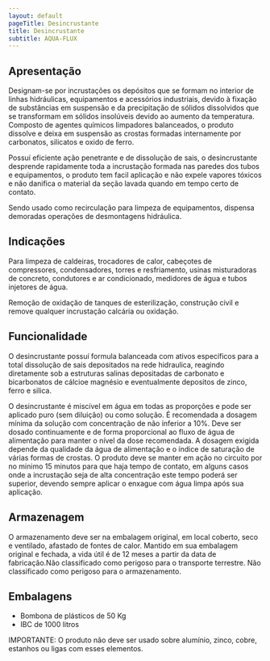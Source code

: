 ```yaml
---
layout: default
pageTitle: Desincrustante
title: Desincrustante
subtitle: AQUA-FLUX
---
```


## Apresentação

Designam-se por incrustações os depósitos que se formam no interior de linhas hidráulicas, equipamentos e acessórios industriais, devido à fixação de substâncias em suspensão e da precipitação de sólidos dissolvidos que se transformam em sólidos insolúveis devido ao aumento da temperatura. 
Composto de agentes químicos limpadores balanceados, o produto dissolve e deixa em suspensão as crostas formadas internamente por carbonatos, silicatos e oxido de ferro.

Possuí eficiente ação penetrante e de dissolução de sais, o desincrustante desprende rapidamente toda a incrustação formada nas paredes dos tubos e equipamentos, o produto tem facil aplicação e não expele vapores tóxicos e não danifica o material da seção lavada quando em tempo certo de contato.

Sendo usado como recirculação para limpeza de equipamentos, dispensa demoradas operações de desmontagens hidráulica.

## Indicações

Para limpeza de caldeiras, trocadores de calor, cabeçotes de compressores, condensadores, torres e resfriamento, usinas misturadoras de concreto, condutores e ar condicionado, medidores de água e tubos injetores de água.

Remoção de oxidação de tanques de esterilização, construção civil e remove qualquer incrustação calcária ou oxidação.

## Funcionalidade
O desincrustante possuí formula balanceada com ativos específicos para a total dissolução de sais depositados na rede hidraulica, reagindo diretamente sob a estruturas salinas depositadas de carbonato e bicarbonatos de cálcioe magnésio e eventualmente depositos de zinco, ferro e silica.

O desincrustante é miscível em água em todas as proporções e pode ser aplicado puro (sem diluição) ou como solução. 
É recomendada a dosagem mínima da solução com concentração de não inferior a 10%. 
Deve ser dosado continuamente e de forma proporcional ao fluxo de água de alimentação para manter o nível da dose recomendada. A dosagem exigida depende da qualidade da água de alimentação e o índice de saturação de várias formas de crostas.
O produto deve se manter em ação no circuito por no minimo 15 minutos para que haja tempo de contato, em alguns casos onde a incrustação seja de alta concentração este tempo poderá ser superior, devendo sempre aplicar o enxague com água limpa após sua aplicação.


## Armazenagem
O armazenamento deve ser na embalagem original, em local coberto, seco e ventilado, afastado de fontes de calor. Mantido em sua embalagem original e fechada, a vida útil é de 12 meses a partir da data de fabricação.Não classificado como perigoso para o transporte terrestre. Não classificado como perigoso para o armazenamento. 

## Embalagens 

- Bombona de plásticos de 50 Kg 
- IBC de 1000 litros


IMPORTANTE: O produto não deve ser usado sobre alumínio, zinco, cobre, estanhos ou ligas com esses elementos. 
